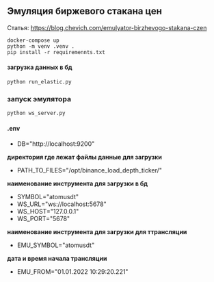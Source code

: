 ## Эмуляция биржевого стакана цен

Статья:
https://blog.chevich.com/emulyator-birzhevogo-stakana-czen

    docker-compose up
    python -m venv .venv .
    pip install -r requiremennts.txt

#### загрузка данных в бд
    python run_elastic.py

### запуск эмулятора
    python ws_server.py

#### .env
- DB="http://localhost:9200"

**директория где лежат файлы данные для загрузки**
- PATH_TO_FILES="/opt/binance_load_depth_ticker/"

**наименование инструмента для загрузки в бд**
- SYMBOL="atomusdt"
- WS_URL="ws://localhost:5678"
- WS_HOST="127.0.0.1"
- WS_PORT="5678"

**наименование инструмента для загрузки для ттрансляции**
- EMU_SYMBOL="atomusdt"

**дата и время начала трансляции**
- EMU_FROM="01.01.2022 10:29:20.221"